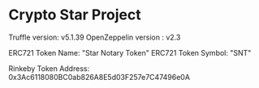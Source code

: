 # Crypto Star Project

Truffle version: v5.1.39 
OpenZeppelin version : v2.3

ERC721 Token Name: "Star Notary Token"
ERC721 Token Symbol: "SNT"

Rinkeby Token Address: 0x3Ac6118080BC0ab826A8E5d03F257e7C47496e0A

